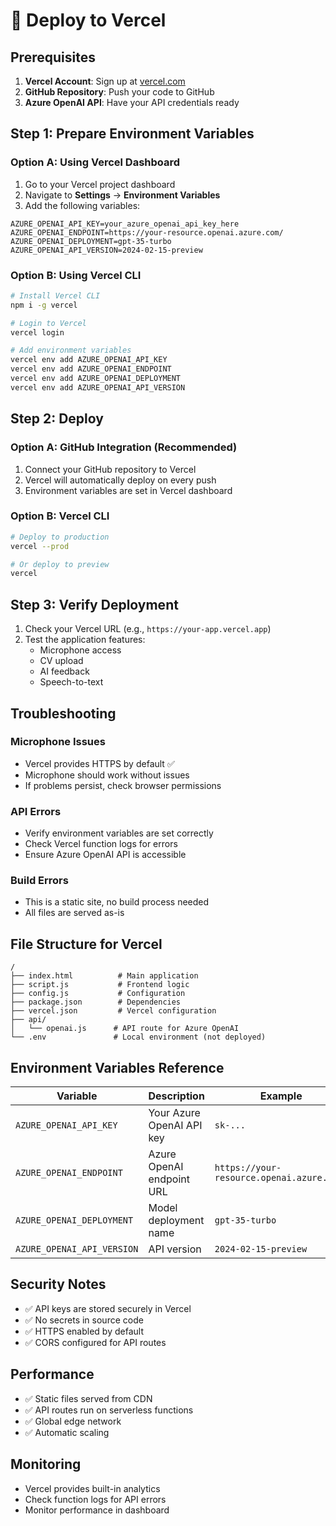 # 🚀 Deploy to Vercel

## Prerequisites

1. **Vercel Account**: Sign up at [vercel.com](https://vercel.com)
2. **GitHub Repository**: Push your code to GitHub
3. **Azure OpenAI API**: Have your API credentials ready

## Step 1: Prepare Environment Variables

### Option A: Using Vercel Dashboard

1. Go to your Vercel project dashboard
2. Navigate to **Settings** → **Environment Variables**
3. Add the following variables:

```
AZURE_OPENAI_API_KEY=your_azure_openai_api_key_here
AZURE_OPENAI_ENDPOINT=https://your-resource.openai.azure.com/
AZURE_OPENAI_DEPLOYMENT=gpt-35-turbo
AZURE_OPENAI_API_VERSION=2024-02-15-preview
```

### Option B: Using Vercel CLI

```bash
# Install Vercel CLI
npm i -g vercel

# Login to Vercel
vercel login

# Add environment variables
vercel env add AZURE_OPENAI_API_KEY
vercel env add AZURE_OPENAI_ENDPOINT
vercel env add AZURE_OPENAI_DEPLOYMENT
vercel env add AZURE_OPENAI_API_VERSION
```

## Step 2: Deploy

### Option A: GitHub Integration (Recommended)

1. Connect your GitHub repository to Vercel
2. Vercel will automatically deploy on every push
3. Environment variables are set in Vercel dashboard

### Option B: Vercel CLI

```bash
# Deploy to production
vercel --prod

# Or deploy to preview
vercel
```

## Step 3: Verify Deployment

1. Check your Vercel URL (e.g., `https://your-app.vercel.app`)
2. Test the application features:
   - Microphone access
   - CV upload
   - AI feedback
   - Speech-to-text

## Troubleshooting

### Microphone Issues
- Vercel provides HTTPS by default ✅
- Microphone should work without issues
- If problems persist, check browser permissions

### API Errors
- Verify environment variables are set correctly
- Check Vercel function logs for errors
- Ensure Azure OpenAI API is accessible

### Build Errors
- This is a static site, no build process needed
- All files are served as-is

## File Structure for Vercel

```
/
├── index.html          # Main application
├── script.js           # Frontend logic
├── config.js           # Configuration
├── package.json        # Dependencies
├── vercel.json         # Vercel configuration
├── api/
│   └── openai.js      # API route for Azure OpenAI
└── .env               # Local environment (not deployed)
```

## Environment Variables Reference

| Variable | Description | Example |
|----------|-------------|---------|
| `AZURE_OPENAI_API_KEY` | Your Azure OpenAI API key | `sk-...` |
| `AZURE_OPENAI_ENDPOINT` | Azure OpenAI endpoint URL | `https://your-resource.openai.azure.com/` |
| `AZURE_OPENAI_DEPLOYMENT` | Model deployment name | `gpt-35-turbo` |
| `AZURE_OPENAI_API_VERSION` | API version | `2024-02-15-preview` |

## Security Notes

- ✅ API keys are stored securely in Vercel
- ✅ No secrets in source code
- ✅ HTTPS enabled by default
- ✅ CORS configured for API routes

## Performance

- ✅ Static files served from CDN
- ✅ API routes run on serverless functions
- ✅ Global edge network
- ✅ Automatic scaling

## Monitoring

- Vercel provides built-in analytics
- Check function logs for API errors
- Monitor performance in dashboard 